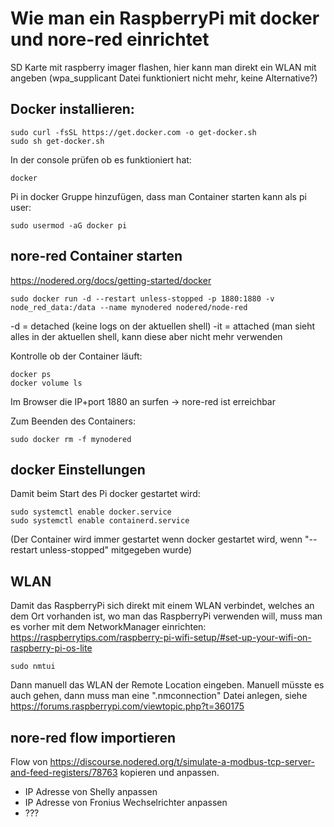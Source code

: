 # Wie man ein RaspberryPi mit docker und nore-red einrichtet

SD Karte mit raspberry imager flashen, hier kann man direkt ein WLAN mit angeben (wpa_supplicant Datei funktioniert nicht mehr, keine Alternative?)

## Docker installieren: 
```
sudo curl -fsSL https://get.docker.com -o get-docker.sh
sudo sh get-docker.sh
```

 In der console prüfen ob es funktioniert hat:
```
docker
```

Pi in docker Gruppe hinzufügen, dass man Container starten kann als pi user:
```
sudo usermod -aG docker pi
```

## nore-red Container starten
https://nodered.org/docs/getting-started/docker
```
sudo docker run -d --restart unless-stopped -p 1880:1880 -v node_red_data:/data --name mynodered nodered/node-red
```
-d = detached (keine logs on der aktuellen shell)
-it = attached (man sieht alles in der aktuellen shell, kann diese aber nicht mehr verwenden 

Kontrolle ob der Container läuft:
```
docker ps
docker volume ls
```
Im Browser die IP+port 1880 an surfen -> nore-red ist erreichbar

Zum Beenden des Containers:
```
sudo docker rm -f mynodered
```

## docker Einstellungen
Damit beim Start des Pi docker gestartet wird:
```
sudo systemctl enable docker.service
sudo systemctl enable containerd.service
```
(Der Container wird immer gestartet wenn docker gestartet wird, wenn "--restart unless-stopped" mitgegeben wurde)

## WLAN
Damit das RaspberryPi sich direkt mit einem WLAN verbindet, welches an dem Ort vorhanden ist, wo man das RaspberryPi verwenden will, muss man es vorher mit dem NetworkManager einrichten:
https://raspberrytips.com/raspberry-pi-wifi-setup/#set-up-your-wifi-on-raspberry-pi-os-lite
```
sudo nmtui
```
Dann manuell das WLAN der Remote Location eingeben.
Manuell müsste es auch gehen, dann muss man eine "<Wifi-Name>.nmconnection" Datei anlegen, siehe https://forums.raspberrypi.com/viewtopic.php?t=360175

## nore-red flow importieren
Flow von https://discourse.nodered.org/t/simulate-a-modbus-tcp-server-and-feed-registers/78763 kopieren und anpassen.
- IP Adresse von Shelly anpassen 
- IP Adresse von Fronius Wechselrichter anpassen
- ???
